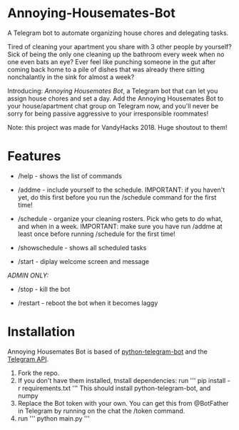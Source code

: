 # Annoying-Housemates-Bot
A Telegram bot to automate organizing house chores and delegating tasks.

Tired of cleaning your apartment you share with 3 other people by yourself? Sick of being the only one cleaning up the bathroom every week when no one even bats an eye? Ever feel like punching someone in the gut after coming back home to a pile of dishes that was already there sitting nonchalantly in the sink for almost a week?

Introducing: *Annoying Housemates Bot*, a Telegram bot that can let you assign house chores and set a day. Add the Annoying Housemates Bot to your house/apartment chat group on Telegram now, and you'll never be sorry for being passive aggressive to your irresponsible roommates!

Note: this project was made for VandyHacks 2018. Huge shoutout to them!

# Features
- /help - shows the list of commands

- /addme - include yourself to the schedule. IMPORTANT: if you haven't yet, do this first before you run the /schedule command for the first time!

- /schedule - organize your cleaning rosters. Pick who gets to do what, and when in a week. IMPORTANT: make sure you have run /addme at least once before running /schedule for the first time!

- /showschedule - shows all scheduled tasks

- /start - diplay welcome screen and message

*ADMIN ONLY:*
- /stop - kill the bot

- /restart - reboot the bot when it becomes laggy


# Installation

Annoying Housemates Bot is based of [python-telegram-bot](https://github.com/python-telegram-bot/python-telegram-bot) and the [Telegram API](https://core.telegram.org/bots/api).

1. Fork the repo.
2. If you don't have them installed, tnstall dependencies:
run '''
pip install -r requirements.txt
'''
This should install python-telegram-bot, and numpy
3. Replace the Bot token with your own. You can get this from @BotFather in Telegram by running on the chat the /token command.
4. run '''
python main.py
'''
